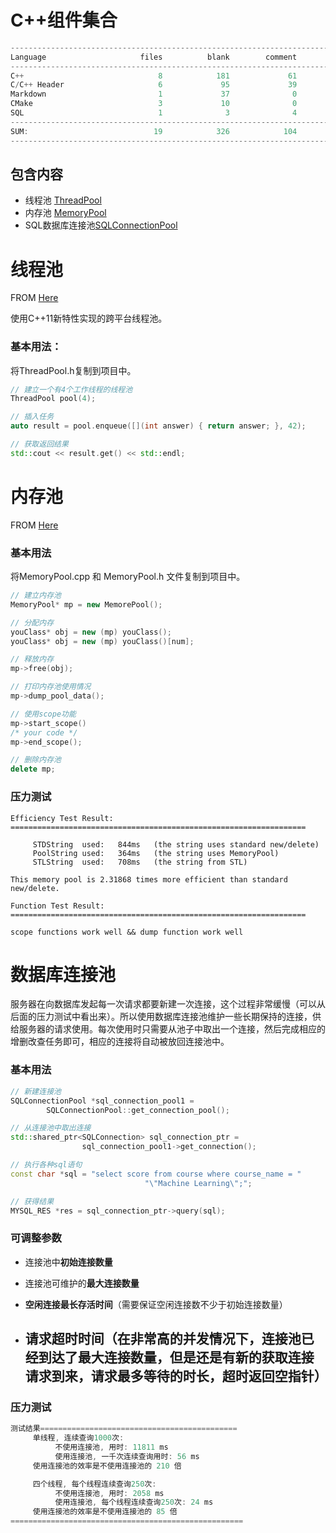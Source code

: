 # C++组件集合

```cpp
-------------------------------------------------------------------------------
Language                     files          blank        comment           code
-------------------------------------------------------------------------------
C++                              8            181             61            680
C/C++ Header                     6             95             39            222
Markdown                         1             37              0             88
CMake                            3             10              0             19
SQL                              1              3              4             14
-------------------------------------------------------------------------------
SUM:                            19            326            104           1023
-------------------------------------------------------------------------------
```

## 包含内容

- 线程池 [ThreadPool](./ThreadPool/)
- 内存池 [MemoryPool](./MemoryPool/)
- SQL数据库连接池[SQLConnectionPool](./SQLConnectionPool/)

# 线程池

FROM [Here](https://github.com/progschj/ThreadPool)

使用C++11新特性实现的跨平台线程池。

### 基本用法：

将ThreadPool.h复制到项目中。

```c++
// 建立一个有4个工作线程的线程池
ThreadPool pool(4);

// 插入任务
auto result = pool.enqueue([](int answer) { return answer; }, 42);

// 获取返回结果
std::cout << result.get() << std::endl;
```

# 内存池

FROM [Here](https://github.com/DevShiftTeam/AppShift-MemoryPool/tree/main)

### 基本用法

 将MemoryPool.cpp 和 MemoryPool.h 文件复制到项目中。

```cpp
// 建立内存池
MemoryPool* mp = new MemorePool();

// 分配内存
youClass* obj = new (mp) youClass();
youClass* obj = new (mp) youClass()[num];

// 释放内存
mp->free(obj);

// 打印内存池使用情况
mp->dump_pool_data();

// 使用scope功能
mp->start_scope()
/* your code */
mp->end_scope();

// 删除内存池
delete mp;
```

### 压力测试

```
Efficiency Test Result: ==================================================================

	 STDString  used:	844ms	(the string uses standard new/delete)
	 PoolString used:	364ms	(the string uses MemoryPool)
	 STLString  used:	708ms	(the string from STL)

This memory pool is 2.31868 times more efficient than standard new/delete.

Function Test Result:   ==================================================================

scope functions work well && dump function work well
```

# 数据库连接池

服务器在向数据库发起每一次请求都要新建一次连接，这个过程非常缓慢（可以从后面的压力测试中看出来）。所以使用数据库连接池维护一些长期保持的连接，供给服务器的请求使用。每次使用时只需要从池子中取出一个连接，然后完成相应的增删改查任务即可，相应的连接将自动被放回连接池中。

### 基本用法

```cpp
// 新建连接池
SQLConnectionPool *sql_connection_pool1 =
        SQLConnectionPool::get_connection_pool();

// 从连接池中取出连接
std::shared_ptr<SQLConnection> sql_connection_ptr =
                sql_connection_pool1->get_connection();

// 执行各种sql语句
const char *sql = "select score from course where course_name = "
                              "\"Machine Learning\";";

// 获得结果
MYSQL_RES *res = sql_connection_ptr->query(sql);
```

### 可调整参数

- 连接池中**初始连接数量**

- 连接池可维护的**最大连接数量**

- **空闲连接最长存活时间**（需要保证空闲连接数不少于初始连接数量）

- ## **请求超时时间**（在非常高的并发情况下，连接池已经到达了最大连接数量，但是还是有新的获取连接请求到来，请求最多等待的时长，超时返回空指针）

### 压力测试

```cpp
测试结果============================================
	 单线程, 连续查询1000次:
		  不使用连接池, 用时: 11811 ms
		  使用连接池, 一千次连续查询用时: 56 ms
	 使用连接池的效率是不使用连接池的 210 倍

	 四个线程, 每个线程连续查询250次:
		  不使用连接池, 用时: 2058 ms
		  使用连接池, 每个线程连续查询250次: 24 ms
	 使用连接池的效率是不使用连接池的 85 倍
====================================================
```


